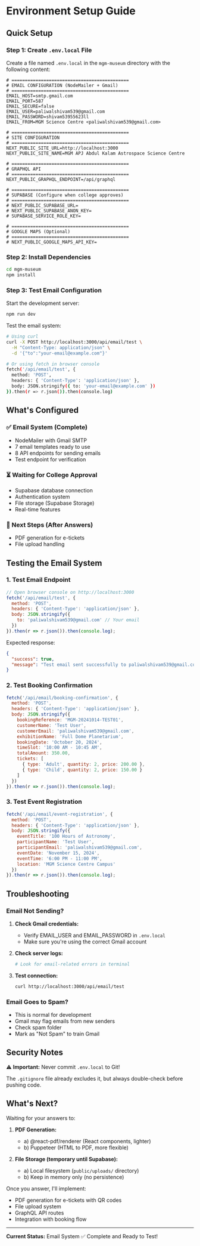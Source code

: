 # Environment Setup Guide

## Quick Setup

### Step 1: Create `.env.local` File

Create a file named `.env.local` in the `mgm-museum` directory with the following content:

```env
# ============================================
# EMAIL CONFIGURATION (NodeMailer + Gmail)
# ============================================
EMAIL_HOST=smtp.gmail.com
EMAIL_PORT=587
EMAIL_SECURE=false
EMAIL_USER=paliwalshivam539@gmail.com
EMAIL_PASSWORD=shivam53955623ll
EMAIL_FROM=MGM Science Centre <paliwalshivam539@gmail.com>

# ============================================
# SITE CONFIGURATION
# ============================================
NEXT_PUBLIC_SITE_URL=http://localhost:3000
NEXT_PUBLIC_SITE_NAME=MGM APJ Abdul Kalam Astrospace Science Centre

# ============================================
# GRAPHQL API
# ============================================
NEXT_PUBLIC_GRAPHQL_ENDPOINT=/api/graphql

# ============================================
# SUPABASE (Configure when college approves)
# ============================================
# NEXT_PUBLIC_SUPABASE_URL=
# NEXT_PUBLIC_SUPABASE_ANON_KEY=
# SUPABASE_SERVICE_ROLE_KEY=

# ============================================
# GOOGLE MAPS (Optional)
# ============================================
# NEXT_PUBLIC_GOOGLE_MAPS_API_KEY=
```

### Step 2: Install Dependencies

```bash
cd mgm-museum
npm install
```

### Step 3: Test Email Configuration

Start the development server:

```bash
npm run dev
```

Test the email system:

```bash
# Using curl
curl -X POST http://localhost:3000/api/email/test \
  -H "Content-Type: application/json" \
  -d '{"to":"your-email@example.com"}'

# Or using fetch in browser console
fetch('/api/email/test', {
  method: 'POST',
  headers: { 'Content-Type': 'application/json' },
  body: JSON.stringify({ to: 'your-email@example.com' })
}).then(r => r.json()).then(console.log)
```

## What's Configured

### ✅ Email System (Complete)
- NodeMailer with Gmail SMTP
- 7 email templates ready to use
- 8 API endpoints for sending emails
- Test endpoint for verification

### ⏳ Waiting for College Approval
- Supabase database connection
- Authentication system
- File storage (Supabase Storage)
- Real-time features

### 📝 Next Steps (After Answers)
- PDF generation for e-tickets
- File upload handling

## Testing the Email System

### 1. Test Email Endpoint

```javascript
// Open browser console on http://localhost:3000
fetch('/api/email/test', {
  method: 'POST',
  headers: { 'Content-Type': 'application/json' },
  body: JSON.stringify({
    to: 'paliwalshivam539@gmail.com' // Your email
  })
}).then(r => r.json()).then(console.log);
```

Expected response:
```json
{
  "success": true,
  "message": "Test email sent successfully to paliwalshivam539@gmail.com"
}
```

### 2. Test Booking Confirmation

```javascript
fetch('/api/email/booking-confirmation', {
  method: 'POST',
  headers: { 'Content-Type': 'application/json' },
  body: JSON.stringify({
    bookingReference: 'MGM-20241014-TEST01',
    customerName: 'Test User',
    customerEmail: 'paliwalshivam539@gmail.com',
    exhibitionName: 'Full Dome Planetarium',
    bookingDate: 'October 20, 2024',
    timeSlot: '10:00 AM - 10:45 AM',
    totalAmount: 350.00,
    tickets: [
      { type: 'Adult', quantity: 2, price: 200.00 },
      { type: 'Child', quantity: 2, price: 150.00 }
    ]
  })
}).then(r => r.json()).then(console.log);
```

### 3. Test Event Registration

```javascript
fetch('/api/email/event-registration', {
  method: 'POST',
  headers: { 'Content-Type': 'application/json' },
  body: JSON.stringify({
    eventTitle: '100 Hours of Astronomy',
    participantName: 'Test User',
    participantEmail: 'paliwalshivam539@gmail.com',
    eventDate: 'November 15, 2024',
    eventTime: '6:00 PM - 11:00 PM',
    location: 'MGM Science Centre Campus'
  })
}).then(r => r.json()).then(console.log);
```

## Troubleshooting

### Email Not Sending?

1. **Check Gmail credentials:**
   - Verify EMAIL_USER and EMAIL_PASSWORD in `.env.local`
   - Make sure you're using the correct Gmail account

2. **Check server logs:**
   ```bash
   # Look for email-related errors in terminal
   ```

3. **Test connection:**
   ```bash
   curl http://localhost:3000/api/email/test
   ```

### Email Goes to Spam?

- This is normal for development
- Gmail may flag emails from new senders
- Check spam folder
- Mark as "Not Spam" to train Gmail

## Security Notes

⚠️ **Important:** Never commit `.env.local` to Git!

The `.gitignore` file already excludes it, but always double-check before pushing code.

## What's Next?

Waiting for your answers to:

1. **PDF Generation:**
   - a) @react-pdf/renderer (React components, lighter)
   - b) Puppeteer (HTML to PDF, more flexible)

2. **File Storage (temporary until Supabase):**
   - a) Local filesystem (`public/uploads/` directory)
   - b) Keep in memory only (no persistence)

Once you answer, I'll implement:
- PDF generation for e-tickets with QR codes
- File upload system
- GraphQL API routes
- Integration with booking flow

---

**Current Status:** Email System ✅ Complete and Ready to Test!






